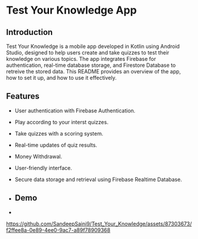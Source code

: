 # Test Your Knowledge App 

## Introduction

Test Your Knowledge is a mobile app developed in Kotlin using Android Studio, designed to help users create and take quizzes to test their knowledge on various topics. The app integrates Firebase for authentication, real-time database storage, and Firestore Database to retreive the stored data. This README provides an overview of the app, how to set it up, and how to use it effectively.

## Features

- User authentication with Firebase Authentication.
- Play according to your interst quizzes.
- Take quizzes with a scoring system.
- Real-time updates of quiz results.
- Money Withdrawal.
- User-friendly interface.
- Secure data storage and retrieval using Firebase Realtime Database.

- ##  Demo
- 

https://github.com/SandeepSaini9/Test_Your_Knowledge/assets/87303673/f2ffee8a-0e89-4ee0-9ac7-a89f78909368

